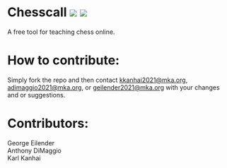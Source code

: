 
# Chesscall <img src='https://img.shields.io/github/issues/kkanhai2021/chesscall'> <img src='https://img.shields.io/badge/License-MIT-yellow.svg'>

A free tool for teaching chess online. 



# How to contribute: 
Simply fork the repo and then contact kkanhai2021@mka.org, adimaggio2021@mka.org, or geilender2021@mka.org with your changes and or suggestions.


# Contributors: 
George Eilender <br>
Anthony DiMaggio <br>
Karl Kanhai
